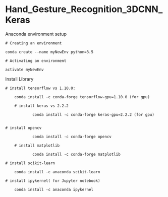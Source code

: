 # Hand_Gesture_Recognition_3DCNN_Keras

 Anaconda environment setup
 
	# Creating an environment
  
	conda create --name myNewEnv python=3.5
  
	# Activating an environment
  
	activate myNewEnv
  
  
  
Install Library

	# install tensorflow vs 1.10.0:
  
		conda install -c conda-forge tensorflow-gpu=1.10.0 (for gpu)
          		
        # install keras vs 2.2.2
  
                conda install -c conda-forge keras-gpu=2.2.2 (for gpu)
    

	# install opencv
  
                conda install -c conda-forge opencv
    
        # install matplotlib 
  
                conda install -c conda-forge matplotlib
    
	# install scikit-learn  
  
		conda install -c anaconda scikit-learn 
    
	# install ipykernel( for Jupyter notebook)
  
		conda install -c anaconda ipykernel
